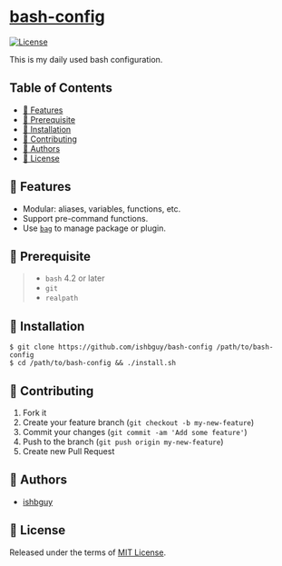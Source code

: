 # [bash-config](https://github.com/ishbguy/bash-config)

[![License][licsvg]][lic]

[licsvg]: https://img.shields.io/badge/license-MIT-green.svg
[lic]: https://github.com/ishbguy/bash-config/blob/master/LICENSE

This is my daily used bash configuration.

## Table of Contents

+ [:art: Features](#art-features)
+ [:straight_ruler: Prerequisite](#straight_ruler-prerequisite)
+ [:rocket: Installation](#rocket-installation)
+ [:hibiscus: Contributing](#hibiscus-contributing)
+ [:boy: Authors](#boy-authors)
+ [:scroll: License](#scroll-license)

## :art: Features

+ Modular: aliases, variables, functions, etc.
+ Support pre-command functions.
+ Use [`bag`](https://github.com/ishbguy/bag) to manage package or plugin.

## :straight_ruler: Prerequisite

> + `bash` 4.2 or later
> + `git`
> + `realpath`

## :rocket: Installation

```
$ git clone https://github.com/ishbguy/bash-config /path/to/bash-config
$ cd /path/to/bash-config && ./install.sh
```

## :hibiscus: Contributing

1. Fork it
2. Create your feature branch (`git checkout -b my-new-feature`)
3. Commit your changes (`git commit -am 'Add some feature'`)
4. Push to the branch (`git push origin my-new-feature`)
5. Create new Pull Request

## :boy: Authors

+ [ishbguy](https://github.com/ishbguy)

## :scroll: License

Released under the terms of [MIT License](https://opensource.org/licenses/MIT).
